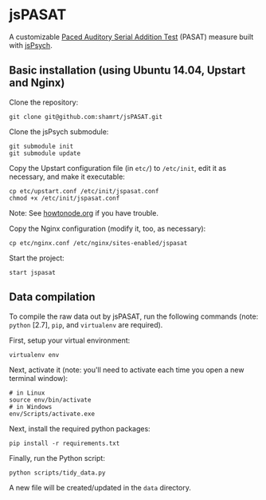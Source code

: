 # jsPASAT

A customizable [Paced Auditory Serial Addition Test](https://en.wikipedia.org/wiki/Paced_Auditory_Serial_Addition_Test) (PASAT) measure built with [jsPsych](https://github.com/jodeleeuw/jsPsych).


## Basic installation (using Ubuntu 14.04, Upstart and Nginx)

Clone the repository:

    git clone git@github.com:shamrt/jsPASAT.git

Clone the jsPsych submodule:

    git submodule init
    git submodule update

Copy the Upstart configuration file (in `etc/`) to `/etc/init`, edit it as necessary, and make it executable:

    cp etc/upstart.conf /etc/init/jspasat.conf
    chmod +x /etc/init/jspasat.conf

Note: See [howtonode.org](http://howtonode.org/deploying-node-upstart-monit) if you have trouble.


Copy the Nginx configuration (modify it, too, as necessary):

    cp etc/nginx.conf /etc/nginx/sites-enabled/jspasat


Start the project:

    start jspasat


## Data compilation

To compile the raw data out by jsPASAT, run the following commands (note: `python` [2.7], `pip`, and `virtualenv` are required).

First, setup your virtual environment:

    virtualenv env

Next, activate it (note: you'll need to activate each time you open a new terminal window):

    # in Linux
    source env/bin/activate
    # in Windows
    env/Scripts/activate.exe

Next, install the required python packages:

    pip install -r requirements.txt

Finally, run the Python script:

    python scripts/tidy_data.py

A new file will be created/updated in the `data` directory.
